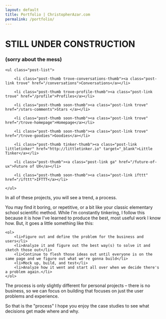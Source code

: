 ```yaml
---
layout: default
title: Portfolio | ChristopherAzar.com
permalink: /portfolio/
---
```


<h1 class="mess">STILL UNDER CONSTRUCTION </h1>
<h3 class="mess">(sorry about the mess)</h3>

<div class="portfolio-index-content">

    <ul class="post-list">

        <li class="post-thumb trove-conversations-thumb"><a class="post-link trove" href="/conversations">Conversations</a></li>

        <li class="post-thumb trove-profile-thumb"><a class="post-link trove" href="/profile">Profiles</a></li>

        <li class="post-thumb soon-thumb"><a class="post-link trove" href="/stars-comments">Stars </a></li>

        <li class="post-thumb soon-thumb"><a class="post-link trove" href="/trove-homepage">Homepage</a></li>

        <li class="post-thumb soon-thumb"><a class="post-link trove" href="/trove-goodies">Goodies</a></li>

        <li class="post-thumb tinker-thumb"><a class="post-link littletinker" href="http://littletinker.io" target="_blank">Little Tinker</a></li>

        <li class="post-thumb"><a class="post-link ga" href="/future-of-ux">Future of UX</a></li>

        <li class="post-thumb soon-thumb"><a class="post-link ifttt" href="/ifttt">IFTTT</a></li>

    </ul>

<p>In all of these projects, you will see a trend, a process.</p>

<p>You may find it boring, or repetitive, or a bit like your classic elementary school scientific method. While I'm constantly tinkering, I follow this because it is how I've learned to produce the best, most useful work I know how. But, it goes a little something like this:</p>

    <ol>
        <li>Figure out and define the problem for the business and users</li>
        <li>Analyze it and figure out the best way(s) to solve it and sketch those out</li>
        <li>Continue to flesh those ideas out until everyone is on the same page and we figure out what we're gonna build</li>
        <li>Mock up, build, and test</li>
        <li>Analyze how it went and start all over when we decide there's a problem again.</li>
    </ol>

<p>The process is only slightly different for personal projects – there is no business, so we can focus on building that focuses on just the user problems and experience.</p>

<p>So that is the "process" I hope you enjoy the case studies to see what decisions get made where and why.</p>

</div>
